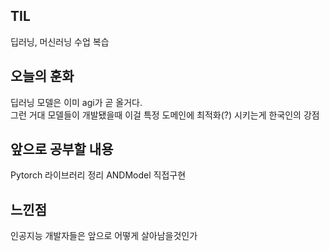 ## TIL
딥러닝, 머신러닝 수업 복습

## 오늘의 훈화
딥러닝 모델은 이미 agi가 곧 올거다. <br>
그런 거대 모델들이 개발됐을때 이걸 특정 도메인에 최적화(?) 시키는게 한국인의 강점


## 앞으로 공부할 내용
Pytorch 라이브러리 정리
ANDModel 직접구현


## 느낀점
인공지능 개발자들은 앞으로 어떻게 살아남을것인가